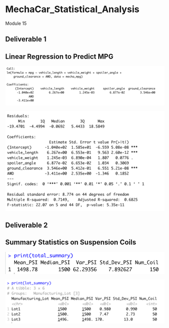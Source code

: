 # MechaCar_Statistical_Analysis
Module 15
## Deliverable 1
## Linear Regression to Predict MPG

![image](https://github.com/aisligrace/MechaCar_Statistical_Analysis/blob/main/Screen%20Shot%202022-04-16%20at%2012.16.47%20PM.png)


![image](https://github.com/aisligrace/MechaCar_Statistical_Analysis/blob/main/Screen%20Shot%202022-04-16%20at%2012.17.48%20PM.png)

## Deliverable 2
## Summary Statistics on Suspension Coils

![image](https://github.com/aisligrace/MechaCar_Statistical_Analysis/blob/main/Screen%20Shot%202022-04-16%20at%2012.38.58%20PM.png)


![image](https://github.com/aisligrace/MechaCar_Statistical_Analysis/blob/main/Screen%20Shot%202022-04-16%20at%2012.38.36%20PM.png)
